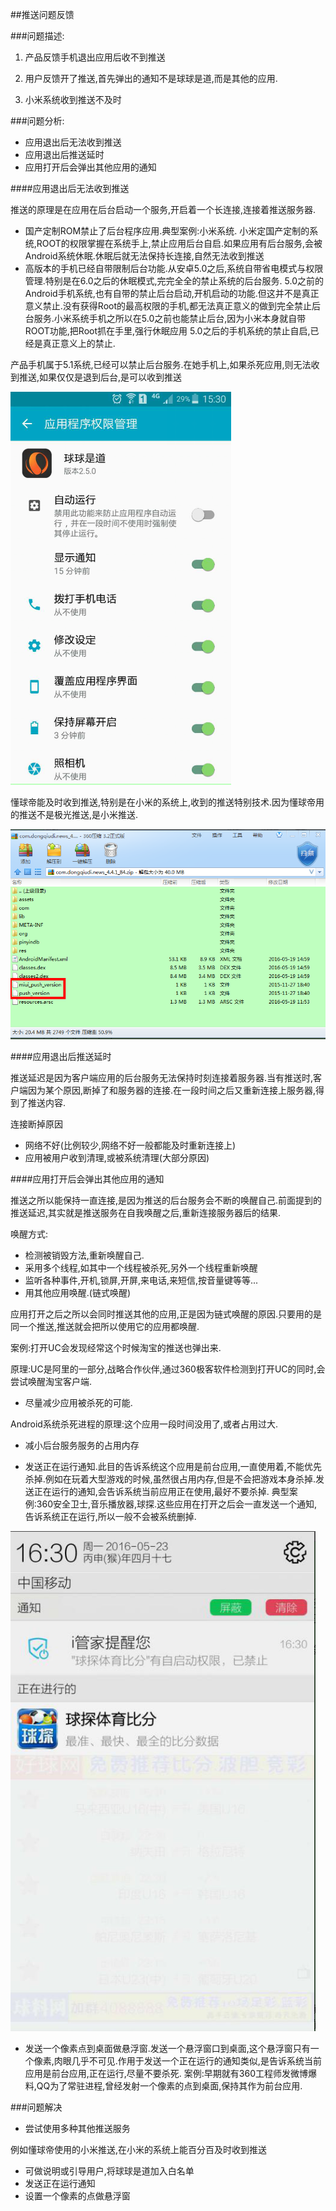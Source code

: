 ##推送问题反馈

###问题描述:

1. 产品反馈手机退出应用后收不到推送

2. 用户反馈开了推送,首先弹出的通知不是球球是道,而是其他的应用.

3. 小米系统收到推送不及时


###问题分析:

 * 应用退出后无法收到推送
 * 应用退出后推送延时
 * 应用打开后会弹出其他应用的通知

####应用退出后无法收到推送

推送的原理是在应用在后台启动一个服务,开启着一个长连接,连接着推送服务器.

 * 国产定制ROM禁止了后台程序应用.典型案例:小米系统.
小米定国产定制的系统,ROOT的权限掌握在系统手上,禁止应用后台自启.如果应用有后台服务,会被Android系统休眠.休眠后就无法保持长连接,自然无法收到推送
 * 高版本的手机已经自带限制后台功能.从安卓5.0之后,系统自带省电模式与权限管理.特别是在6.0之后的休眠模式,完完全全的禁止系统的后台服务.
5.0之前的Android手机系统,也有自带的禁止后台启动,开机启动的功能.但这并不是真正意义禁止.没有获得Root的最高权限的手机,都无法真正意义的做到完全禁止后台服务.小米系统手机之所以在5.0之前也能禁止后台,因为小米本身就自带ROOT功能,把Root抓在手里,强行休眠应用
5.0之后的手机系统的禁止自启,已经是真正意义上的禁止.

产品手机属于5.1系统,已经可以禁止后台服务.在她手机上,如果杀死应用,则无法收到推送,如果仅仅是退到后台,是可以收到推送

![Image](/Other/PushProblem/_001.png)

懂球帝能及时收到推送,特别是在小米的系统上,收到的推送特别技术.因为懂球帝用的推送不是极光推送,是小米推送.

![Image](/Other/PushProblem/_002.png)

####应用退出后推送延时

推送延迟是因为客户端应用的后台服务无法保持时刻连接着服务器.当有推送时,客户端因为某个原因,断掉了和服务器的连接.在一段时间之后又重新连接上服务器,得到了推送内容.

连接断掉原因

 * 网络不好(比例较少,网络不好一般都能及时重新连接上)
 * 应用被用户收到清理,或被系统清理(大部分原因)


####应用打开后会弹出其他应用的通知

推送之所以能保持一直连接,是因为推送的后台服务会不断的唤醒自己.前面提到的推送延迟,其实就是推送服务在自我唤醒之后,重新连接服务器后的结果.

唤醒方式:

 * 检测被销毁方法,重新唤醒自己.
 * 采用多个线程,如其中一个线程被杀死,另外一个线程重新唤醒
 * 监听各种事件,开机,锁屏,开屏,来电话,来短信,按音量键等等...
 * 用其他应用唤醒.(链式唤醒)

应用打开之后之所以会同时推送其他的应用,正是因为链式唤醒的原因.只要用的是同一个推送,推送就会把所以使用它的应用都唤醒.

案例:打开UC会发现经常这个时候淘宝的推送也弹出来.

原理:UC是阿里的一部分,战略合作伙伴,通过360极客软件检测到打开UC的同时,会尝试唤醒淘宝客户端.

 * 尽量减少应用被杀死的可能.

Android系统杀死进程的原理:这个应用一段时间没用了,或者占用过大.

 * 减小后台服务服务的占用内存

 * 发送正在运行通知.此目的告诉系统这个应用是前台应用,一直使用着,不能优先杀掉.例如在玩着大型游戏的时候,虽然很占用内存,但是不会把游戏本身杀掉.发送正在运行的通知,会告诉系统当前应用正在使用,最好不要杀掉.
典型案例:360安全卫士,音乐播放器,球探.这些应用在打开之后会一直发送一个通知,告诉系统正在运行,所以一般不会被系统删掉.

![Image](/Other/PushProblem/_003.png)

 * 发送一个像素点到桌面做悬浮窗.发送一个悬浮窗口到桌面,这个悬浮窗只有一个像素,肉眼几乎不可见.作用于发送一个正在运行的通知类似,是告诉系统当前应用是前台应用,正在运行,尽量不要杀死.
案例:早期就有360工程师发微博爆料,QQ为了常驻进程,曾经发射一个像素的点到桌面,保持其作为前台应用.


###问题解决

 * 尝试使用多种其他推送服务

  例如懂球帝使用的小米推送,在小米的系统上能百分百及时收到推送

 * 可做说明或引导用户,将球球是道加入白名单
 * 发送正在运行通知
 * 设置一个像素的点做悬浮窗
